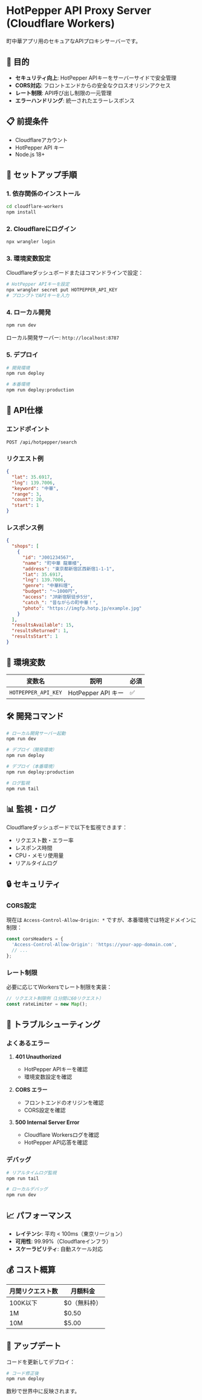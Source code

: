 # HotPepper API Proxy Server (Cloudflare Workers)

町中華アプリ用のセキュアなAPIプロキシサーバーです。

## 🎯 目的

- **セキュリティ向上**: HotPepper APIキーをサーバーサイドで安全管理
- **CORS対応**: フロントエンドからの安全なクロスオリジンアクセス
- **レート制限**: API呼び出し制限の一元管理
- **エラーハンドリング**: 統一されたエラーレスポンス

## 📋 前提条件

- Cloudflareアカウント
- HotPepper API キー
- Node.js 18+

## 🚀 セットアップ手順

### 1. 依存関係のインストール

```bash
cd cloudflare-workers
npm install
```

### 2. Cloudflareにログイン

```bash
npx wrangler login
```

### 3. 環境変数設定

Cloudflareダッシュボードまたはコマンドラインで設定：

```bash
# HotPepper APIキーを設定
npx wrangler secret put HOTPEPPER_API_KEY
# プロンプトでAPIキーを入力
```

### 4. ローカル開発

```bash
npm run dev
```

ローカル開発サーバー: `http://localhost:8787`

### 5. デプロイ

```bash
# 開発環境
npm run deploy

# 本番環境  
npm run deploy:production
```

## 📡 API仕様

### エンドポイント

```
POST /api/hotpepper/search
```

### リクエスト例

```json
{
  "lat": 35.6917,
  "lng": 139.7006,
  "keyword": "中華",
  "range": 3,
  "count": 20,
  "start": 1
}
```

### レスポンス例

```json
{
  "shops": [
    {
      "id": "J001234567",
      "name": "町中華 龍華楼",
      "address": "東京都新宿区西新宿1-1-1",
      "lat": 35.6917,
      "lng": 139.7006,
      "genre": "中華料理",
      "budget": "～1000円",
      "access": "JR新宿駅徒歩5分",
      "catch_": "昔ながらの町中華！",
      "photo": "https://imgfp.hotp.jp/example.jpg"
    }
  ],
  "resultsAvailable": 15,
  "resultsReturned": 1,
  "resultsStart": 1
}
```

## 🔧 環境変数

| 変数名 | 説明 | 必須 |
|--------|------|------|
| `HOTPEPPER_API_KEY` | HotPepper API キー | ✅ |

## 🛠️ 開発コマンド

```bash
# ローカル開発サーバー起動
npm run dev

# デプロイ（開発環境）
npm run deploy

# デプロイ（本番環境）
npm run deploy:production

# ログ監視
npm run tail
```

## 📊 監視・ログ

Cloudflareダッシュボードで以下を監視できます：

- リクエスト数・エラー率
- レスポンス時間
- CPU・メモリ使用量
- リアルタイムログ

## 🔒 セキュリティ

### CORS設定

現在は `Access-Control-Allow-Origin: *` ですが、本番環境では特定ドメインに制限：

```javascript
const corsHeaders = {
  'Access-Control-Allow-Origin': 'https://your-app-domain.com',
  // ...
};
```

### レート制限

必要に応じてWorkersでレート制限を実装：

```javascript
// リクエスト制限例（1分間に60リクエスト）
const rateLimiter = new Map();
```

## 🐛 トラブルシューティング

### よくあるエラー

1. **401 Unauthorized**
   - HotPepper APIキーを確認
   - 環境変数設定を確認

2. **CORS エラー**
   - フロントエンドのオリジンを確認
   - CORS設定を確認

3. **500 Internal Server Error**
   - Cloudflare Workersログを確認
   - HotPepper API応答を確認

### デバッグ

```bash
# リアルタイムログ監視
npm run tail

# ローカルデバッグ
npm run dev
```

## 📈 パフォーマンス

- **レイテンシ**: 平均 < 100ms（東京リージョン）
- **可用性**: 99.99%（Cloudflareインフラ）
- **スケーラビリティ**: 自動スケール対応

## 💰 コスト概算

| 月間リクエスト数 | 月額料金 |
|------------------|----------|
| 100K以下 | $0（無料枠） |
| 1M | $0.50 |
| 10M | $5.00 |

## 🔄 アップデート

コードを更新してデプロイ：

```bash
# コード修正後
npm run deploy
```

数秒で世界中に反映されます。